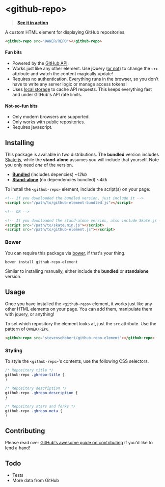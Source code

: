 &lt;github-repo&gt;
===================

> **[See it in action](http://codepen.io/stevenschobert/pen/gHcpK/left?editors=100)**

A custom HTML element for displaying GitHub repositories.

```html
<github-repo src="OWNER/REPO"></github-repo>
```

#### Fun bits

- Powered by the [GitHub API](https://developer.github.com/v3/).
- Works just like any other element. Use jQuery ([or not](http://vanilla-js.com/)) to change the `src` attribute and watch
  the content magically update!
- Requires no authentication. Everything runs in the browser, so you don't have to write any server
  logic or manage access tokens!
- Uses [local
  storage](https://developer.mozilla.org/en-US/docs/Web/Guide/API/DOM/Storage#localStorage) to cache
  API requests. This keeps everything fast and under GitHub's API rate limits.

#### Not-so-fun bits

- Only modern browsers are supported.
- Only works with public repositories.
- Requires javascript.

## Installing

This package is available in two distributions. The **bundled** version includes
[Skate.js](https://github.com/skatejs/skatejs), while the **stand-alone** assumes you
will include that yourself. Note you only need *one* of the version.

- **[Bundled](dist/github-element-bundled.js)** (includes depencies) _~12kb_
- **[Stand-alone](dist/github-element.js)** (no dependencies bundled) _~4kb_

To install the `<github-repo>` element, include the script(s) on your page:

```html
<!-- If you downloaded the bundled version, just include it -->
<script src="/path/to/github-element-bundled.js"></script>

<!-- OR -->

<!-- If you downloaded the stand-alone version, also include Skate.js -->
<script src="/path/to/skate.min.js"></script>
<script src="/path/to/github-element.js"></script>
```

### Bower

You can require this package via [bower](http://bower.io), if that's your thing.

```sh
bower install github-repo-element
```

Similar to installing manually, either include the **bundled** or **standalone** version.

## Usage

Once you have installed the `<github-repo>` element, it works just like any other HTML elements on
your page. You can add them, manipulate them with jquery, or anything!

To set which repository the element looks at, just the `src` attribute. Use the pattern of
`OWNER/REPO`.

```html
<github-repo src="stevenschobert/github-repo-element"></github-repo>
```

### Styling

To style the `<github-repo>`'s contents, use the following CSS selectors.

```css
/* Repository title */
github-repo .ghrepo-title {
}

/* Repository description */
github-repo .ghrepo-description {
}

/* Repository stars and forks */
github-repo .ghrepo-meta {
}
```

## Contributing

Please read over [GitHub's awesome guide on
contributing](https://guides.github.com/activities/contributing-to-open-source/) if you'd like to
lend a hand!

## Todo

- Tests
- More data from GitHub
